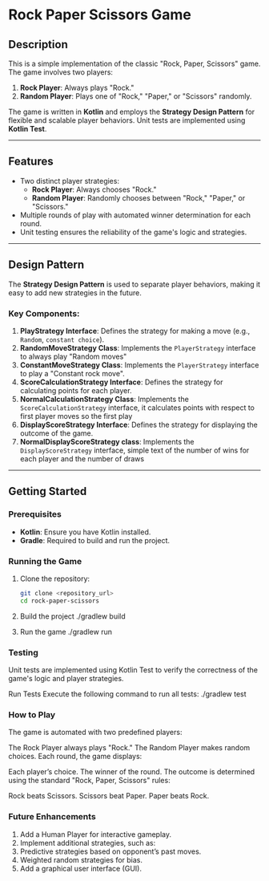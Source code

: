 # Rock Paper Scissors Game  

## Description  
This is a simple implementation of the classic "Rock, Paper, Scissors" game. The game involves two players:  
1. **Rock Player**: Always plays "Rock."  
2. **Random Player**: Plays one of "Rock," "Paper," or "Scissors" randomly.  

The game is written in **Kotlin** and employs the **Strategy Design Pattern** for flexible and scalable player behaviors. Unit tests are implemented using **Kotlin Test**.  

---

## Features  
- Two distinct player strategies:  
  - **Rock Player**: Always chooses "Rock."  
  - **Random Player**: Randomly chooses between "Rock," "Paper," or "Scissors."  
- Multiple rounds of play with automated winner determination for each round.  
- Unit testing ensures the reliability of the game's logic and strategies.  

---

## Design Pattern  
The **Strategy Design Pattern** is used to separate player behaviors, making it easy to add new strategies in the future.  

### Key Components:  
1. **PlayStrategy Interface**: Defines the strategy for making a move (e.g., `Random`, `constant choice`).  
2. **RandomMoveStrategy Class**: Implements the `PlayerStrategy` interface to always play "Random moves"  
3. **ConstantMoveStrategy Class**: Implements the `PlayerStrategy` interface to play a "Constant rock move".  
4. **ScoreCalculationStrategy Interface**: Defines the strategy for calculating points for each player.
5. **NormalCalculationStrategy Class**: Implements the `ScoreCalculationStrategy` interface, it calculates points with respect to first player moves so the first play
6. **DisplayScoreStrategy Interface**: Defines the strategy for displaying the outcome of the game.
7. **NormalDisplayScoreStrategy class**: Implements the `DisplayScoreStrategy` interface, simple text of the number of wins for each player and the number of draws

---

## Getting Started  

### Prerequisites  
- **Kotlin**: Ensure you have Kotlin installed.  
- **Gradle**: Required to build and run the project.  

### Running the Game  
1. Clone the repository:  
   ```bash  
   git clone <repository_url>  
   cd rock-paper-scissors  

2. Build the project
  ./gradlew build  

3. Run the game
  ./gradlew run  

### Testing
Unit tests are implemented using Kotlin Test to verify the correctness of the game's logic and player strategies.

Run Tests
    Execute the following command to run all tests: ./gradlew test  

### How to Play
The game is automated with two predefined players:

The Rock Player always plays "Rock."
The Random Player makes random choices.
Each round, the game displays:

Each player’s choice.
The winner of the round.
The outcome is determined using the standard "Rock, Paper, Scissors" rules:

Rock beats Scissors.
Scissors beat Paper.
Paper beats Rock.

### Future Enhancements
1. Add a Human Player for interactive gameplay.
2. Implement additional strategies, such as:
3. Predictive strategies based on opponent’s past moves.
4. Weighted random strategies for bias.
5. Add a graphical user interface (GUI).